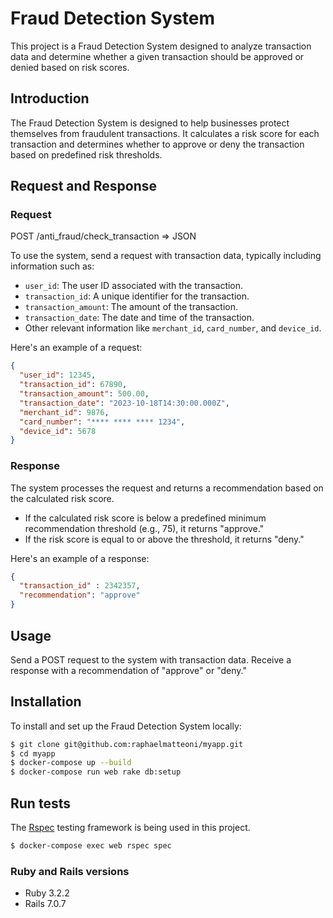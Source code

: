 # Fraud Detection System

This project is a Fraud Detection System designed to analyze transaction data and determine whether a given transaction should be approved or denied based on risk scores.

## Introduction

The Fraud Detection System is designed to help businesses protect themselves from fraudulent transactions. It calculates a risk score for each transaction and determines whether to approve or deny the transaction based on predefined risk thresholds.

## Request and Response

### Request

POST /anti_fraud/check_transaction => JSON

To use the system, send a request with transaction data, typically including information such as:

- `user_id`: The user ID associated with the transaction.
- `transaction_id`: A unique identifier for the transaction.
- `transaction_amount`: The amount of the transaction.
- `transaction_date`: The date and time of the transaction.
- Other relevant information like `merchant_id`, `card_number`, and `device_id`.

Here's an example of a request:

```json
{
  "user_id": 12345,
  "transaction_id": 67890,
  "transaction_amount": 500.00,
  "transaction_date": "2023-10-18T14:30:00.000Z",
  "merchant_id": 9876,
  "card_number": "**** **** **** 1234",
  "device_id": 5678
}
```

### Response

The system processes the request and returns a recommendation based on the calculated risk score.

- If the calculated risk score is below a predefined minimum recommendation threshold (e.g., 75), it returns "approve."
- If the risk score is equal to or above the threshold, it returns "deny."

Here's an example of a response:

```json
{
  "transaction_id" : 2342357,
  "recommendation": "approve"
}
```

## Usage

Send a POST request to the system with transaction data.
Receive a response with a recommendation of "approve" or "deny."

## Installation

To install and set up the Fraud Detection System locally:

```sh
$ git clone git@github.com:raphaelmatteoni/myapp.git
$ cd myapp
$ docker-compose up --build
$ docker-compose run web rake db:setup
```

## Run tests

The [Rspec](https://github.com/rspec/rspec-rails) testing framework is being used in this project.
```sh
$ docker-compose exec web rspec spec
```

### Ruby and Rails versions

- Ruby 3.2.2
- Rails 7.0.7